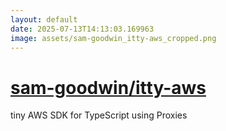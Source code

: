 ```yaml
---
layout: default
date: 2025-07-13T14:13:03.169963
image: assets/sam-goodwin_itty-aws_cropped.png
---
```


# [sam-goodwin/itty-aws](https://github.com/sam-goodwin/itty-aws)

tiny AWS SDK for TypeScript using Proxies
